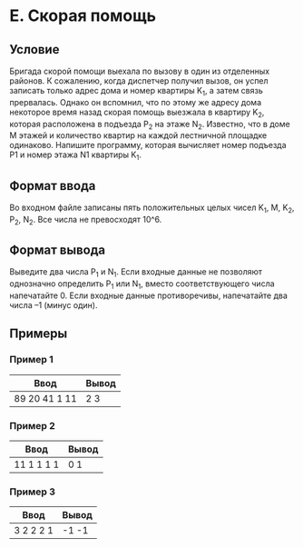 # E. Скорая помощь

## Условие

Бригада скорой помощи выехала по вызову в один из отделенных районов. К сожалению, когда диспетчер получил вызов, он
успел записать только адрес дома и номер квартиры K<sub>1</sub>, а затем связь прервалась. Однако он вспомнил, что по
этому же адресу дома некоторое время назад скорая помощь выезжала в квартиру K<sub>2</sub>, которая расположена в
подъезда P<sub>2</sub> на этаже N<sub>2</sub>. Известно, что в доме M этажей и количество квартир на каждой лестничной
площадке одинаково. Напишите программу, которая вычисляет номер подъезда P1 и номер этажа N1 квартиры K<sub>1</sub>.

## Формат ввода

Во входном файле записаны пять положительных целых чисел K<sub>1</sub>, M, K<sub>2</sub>, P<sub>2</sub>, N<sub>2</sub>.
Все числа не превосходят 10^6.

## Формат вывода

Выведите два числа P<sub>1</sub> и N<sub>1</sub>. Если входные данные не позволяют однозначно определить P<sub>1</sub>
или N<sub>1</sub>, вместо соответствующего числа напечатайте 0. Если входные данные противоречивы, напечатайте два числа
–1 (минус один).

## Примеры

### Пример 1

| Ввод          | Вывод |
|---------------|-------|
| 89 20 41 1 11 | 2 3   |

### Пример 2

| Ввод       | Вывод |
|------------|-------|
| 11 1 1 1 1 | 0 1   |

### Пример 3

| Ввод      | Вывод |
|-----------|-------|
| 3 2 2 2 1 | -1 -1 |